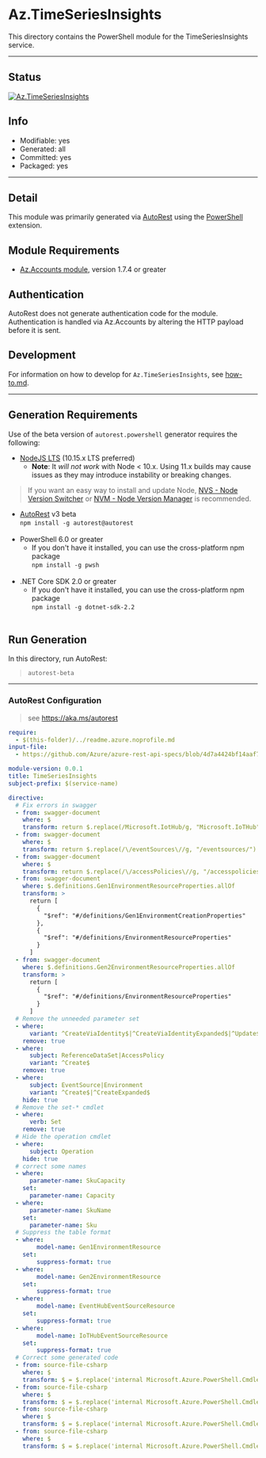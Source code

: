<!-- region Generated -->
# Az.TimeSeriesInsights
This directory contains the PowerShell module for the TimeSeriesInsights service.

---
## Status
[![Az.TimeSeriesInsights](https://img.shields.io/powershellgallery/v/Az.TimeSeriesInsights.svg?style=flat-square&label=Az.TimeSeriesInsights "Az.TimeSeriesInsights")](https://www.powershellgallery.com/packages/Az.TimeSeriesInsights/)

## Info
- Modifiable: yes
- Generated: all
- Committed: yes
- Packaged: yes

---
## Detail
This module was primarily generated via [AutoRest](https://github.com/Azure/autorest) using the [PowerShell](https://github.com/Azure/autorest.powershell) extension.

## Module Requirements
- [Az.Accounts module](https://www.powershellgallery.com/packages/Az.Accounts/), version 1.7.4 or greater

## Authentication
AutoRest does not generate authentication code for the module. Authentication is handled via Az.Accounts by altering the HTTP payload before it is sent.

## Development
For information on how to develop for `Az.TimeSeriesInsights`, see [how-to.md](how-to.md).
<!-- endregion -->

---
## Generation Requirements
Use of the beta version of `autorest.powershell` generator requires the following:
- [NodeJS LTS](https://nodejs.org) (10.15.x LTS preferred)
  - **Note**: It *will not work* with Node < 10.x. Using 11.x builds may cause issues as they may introduce instability or breaking changes.
> If you want an easy way to install and update Node, [NVS - Node Version Switcher](../nodejs/installing-via-nvs.md) or [NVM - Node Version Manager](../nodejs/installing-via-nvm.md) is recommended.
- [AutoRest](https://aka.ms/autorest) v3 beta <br>`npm install -g autorest@autorest`<br>&nbsp;
- PowerShell 6.0 or greater
  - If you don't have it installed, you can use the cross-platform npm package <br>`npm install -g pwsh`<br>&nbsp;
- .NET Core SDK 2.0 or greater
  - If you don't have it installed, you can use the cross-platform npm package <br>`npm install -g dotnet-sdk-2.2`<br>&nbsp;

## Run Generation
In this directory, run AutoRest:
> `autorest-beta`

---
### AutoRest Configuration
> see https://aka.ms/autorest

``` yaml
require:
  - $(this-folder)/../readme.azure.noprofile.md
input-file:
  - https://github.com/Azure/azure-rest-api-specs/blob/4d7a4424bf14aaf73fcca5a3158336305c3d7ac1/specification/timeseriesinsights/resource-manager/Microsoft.TimeSeriesInsights/stable/2020-05-15/timeseriesinsights.json

module-version: 0.0.1
title: TimeSeriesInsights
subject-prefix: $(service-name)

directive:
  # Fix errors in swagger
  - from: swagger-document
    where: $
    transform: return $.replace(/Microsoft.IotHub/g, "Microsoft.IoTHub")
  - from: swagger-document
    where: $
    transform: return $.replace(/\/eventSources\//g, "/eventsources/")
  - from: swagger-document
    where: $
    transform: return $.replace(/\/accessPolicies\//g, "/accesspolicies/")
  - from: swagger-document
    where: $.definitions.Gen1EnvironmentResourceProperties.allOf
    transform: >
      return [
        {
          "$ref": "#/definitions/Gen1EnvironmentCreationProperties"
        },
        {
          "$ref": "#/definitions/EnvironmentResourceProperties"
        }
      ]
  - from: swagger-document
    where: $.definitions.Gen2EnvironmentResourceProperties.allOf
    transform: >
      return [
        {
          "$ref": "#/definitions/EnvironmentResourceProperties"
        }
      ]
  # Remove the unneeded parameter set
  - where:
      variant: ^CreateViaIdentity$|^CreateViaIdentityExpanded$|^Update$|^UpdateViaIdentity$
    remove: true
  - where:
      subject: ReferenceDataSet|AccessPolicy
      variant: ^Create$
    remove: true
  - where:
      subject: EventSource|Environment
      variant: ^Create$|^CreateExpanded$
    hide: true
  # Remove the set-* cmdlet
  - where:
      verb: Set
    remove: true
  # Hide the operation cmdlet
  - where:
      subject: Operation
    hide: true
  # correct some names
  - where:
      parameter-name: SkuCapacity
    set:
      parameter-name: Capacity
  - where:
      parameter-name: SkuName
    set:
      parameter-name: Sku
  # Suppress the table format
  - where:
        model-name: Gen1EnvironmentResource
    set:      
        suppress-format: true
  - where:
        model-name: Gen2EnvironmentResource
    set:      
        suppress-format: true
  - where:
        model-name: EventHubEventSourceResource
    set:      
        suppress-format: true
  - where:
        model-name: IoTHubEventSourceResource
    set:      
        suppress-format: true
  # Correct some generated code
  - from: source-file-csharp
    where: $
    transform: $ = $.replace('internal Microsoft.Azure.PowerShell.Cmdlets.TimeSeriesInsights.Models.IGen1EnvironmentCreationProperties Property', 'public Microsoft.Azure.PowerShell.Cmdlets.TimeSeriesInsights.Models.IGen1EnvironmentCreationProperties Property');
  - from: source-file-csharp
    where: $
    transform: $ = $.replace('internal Microsoft.Azure.PowerShell.Cmdlets.TimeSeriesInsights.Models.IGen2EnvironmentCreationProperties Property', 'public Microsoft.Azure.PowerShell.Cmdlets.TimeSeriesInsights.Models.IGen2EnvironmentCreationProperties Property');
  - from: source-file-csharp
    where: $
    transform: $ = $.replace('internal Microsoft.Azure.PowerShell.Cmdlets.TimeSeriesInsights.Models.IEventHubEventSourceCreationProperties Property', 'public Microsoft.Azure.PowerShell.Cmdlets.TimeSeriesInsights.Models.IEventHubEventSourceCreationProperties Property');
  - from: source-file-csharp
    where: $
    transform: $ = $.replace('internal Microsoft.Azure.PowerShell.Cmdlets.TimeSeriesInsights.Models.IIoTHubEventSourceCreationProperties Property', 'public Microsoft.Azure.PowerShell.Cmdlets.TimeSeriesInsights.Models.IIoTHubEventSourceCreationProperties Property');
```
